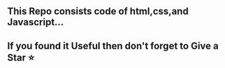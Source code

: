 This Repo consists code of html,css,and Javascript...
----------------------------------------------------------
If you found it Useful then don't forget to Give a Star ⭐
----------------------------------------------------------
